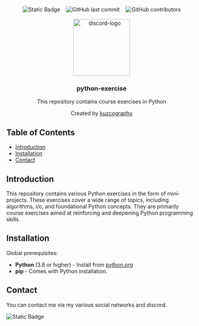 <div align="center">
    <img alt="Static Badge" src="https://img.shields.io/badge/repository_type-course_exercise-%23507c84?style=flat&logo=pinboard&labelColor=%234f5765&color=%236f61ef">
    &nbsp;&nbsp;
    <img alt="GitHub last commit" src="https://img.shields.io/github/last-commit/kuzcography/python-exercise?style=flat&logo=transmission&labelColor=%234f5765&color=%238f6fa1">
    &nbsp;&nbsp;
    <img alt="GitHub contributors" src="https://img.shields.io/github/contributors/kuzcography/python-exercise?style=flat&labelColor=%234f5765&color=78A083">
</div>
<br />
<div align="center">
    <div>
      <img width="150" height="150" src="https://upload.wikimedia.org/wikipedia/commons/thumb/0/0a/Python.svg/640px-Python.svg.png" alt="discord-logo">
    </div>
    <h3 align="center">python-exercise</h3>
    <p align="center">
        This repository contains course exercises in Python 
        <br />
    </p>
    <p align="center">
        Created by <a href="https://github.com/kuzcography">kuzcography</a>
        <br />  
    </p>
</div>

## Table of Contents

- [Introduction](#introduction)
- [Installation](#installation)
- [Contact](#contact)

## Introduction

This repository contains various Python exercises in the form of mini-projects. These exercises cover a wide range of topics, including algorithms, i/o, and foundational Python concepts. They are primarily course exercises aimed at reinforcing and deepening Python programming skills.

## Installation

Global prerequisites:
- **Python** (3.8 or higher) - Install from [python.org](https://www.python.org/downloads/)
- **pip** - Comes with Python installation.

## Contact

You can contact me via my various social networks and discord.

<img alt="Static Badge" src="https://img.shields.io/badge/%23kuzcography-blue?style=for-the-badge&logo=Discord&logoColor=white&color=%235865F2">


